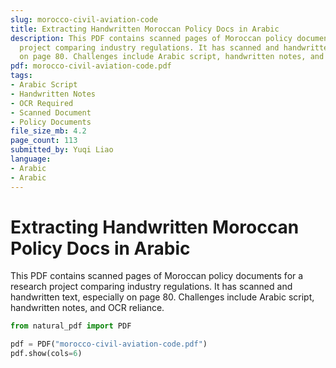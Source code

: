 ```yaml
---
slug: morocco-civil-aviation-code
title: Extracting Handwritten Moroccan Policy Docs in Arabic
description: This PDF contains scanned pages of Moroccan policy documents for a research
  project comparing industry regulations. It has scanned and handwritten text, especially
  on page 80. Challenges include Arabic script, handwritten notes, and OCR reliance.
pdf: morocco-civil-aviation-code.pdf
tags:
- Arabic Script
- Handwritten Notes
- OCR Required
- Scanned Document
- Policy Documents
file_size_mb: 4.2
page_count: 113
submitted_by: Yuqi Liao
language:
- Arabic
- Arabic
---
```

# Extracting Handwritten Moroccan Policy Docs in Arabic

This PDF contains scanned pages of Moroccan policy documents for a research project comparing industry regulations. It has scanned and handwritten text, especially on page 80. Challenges include Arabic script, handwritten notes, and OCR reliance.

```python
from natural_pdf import PDF

pdf = PDF("morocco-civil-aviation-code.pdf")
pdf.show(cols=6)
```